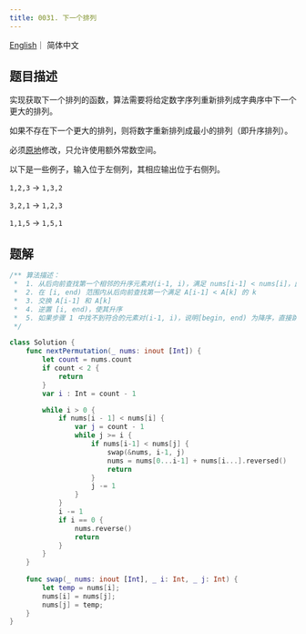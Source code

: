 ```yaml
---
title: 0031. 下一个排列
---
```


[English](leetcode/0031-en)｜ 简体中文



##  题目描述

实现获取下一个排列的函数，算法需要将给定数字序列重新排列成字典序中下一个更大的排列。

如果不存在下一个更大的排列，则将数字重新排列成最小的排列（即升序排列）。

必须[原地](https://baike.baidu.com/item/原地算法)修改，只允许使用额外常数空间。

以下是一些例子，输入位于左侧列，其相应输出位于右侧列。

`1,2,3` → `1,3,2`

`3,2,1` → `1,2,3`

`1,1,5` → `1,5,1`



## 题解

```swift
/** 算法描述：
 *  1. 从后向前查找第一个相邻的升序元素对(i-1, i)，满足 nums[i-1] < nums[i]，此时 [i, end) 必然是降序的；
 *  2. 在 [i, end) 范围内从后向前查找第一个满足 A[i-1] < A[k] 的 k
 *  3. 交换 A[i-1] 和 A[k]
 *  4. 逆置 [i, end)，使其升序
 *  5. 如果步骤 1 中找不到符合的元素对(i-1, i)，说明[begin, end) 为降序，直接跳到步骤 4
 */

class Solution {
    func nextPermutation(_ nums: inout [Int]) {
        let count = nums.count
        if count < 2 {
            return
        }
        var i : Int = count - 1

        while i > 0 {
            if nums[i - 1] < nums[i] {
                var j = count - 1
                while j >= i {
                    if nums[i-1] < nums[j] {
                        swap(&nums, i-1, j)
                        nums = nums[0...i-1] + nums[i...].reversed()
                        return
                    }
                    j -= 1
                }
            }
            i -= 1
            if i == 0 {
                nums.reverse()
                return
            }
        }
    }
    
    func swap(_ nums: inout [Int], _ i: Int, _ j: Int) {
        let temp = nums[i];
        nums[i] = nums[j];
        nums[j] = temp;
    }
}
```


